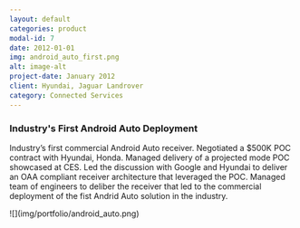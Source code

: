 ```yaml
---
layout: default
categories: product
modal-id: 7
date: 2012-01-01
img: android_auto_first.png
alt: image-alt
project-date: January 2012
client: Hyundai, Jaguar Landrover
category: Connected Services
---
```


<div style="text-align: left;" markdown="1">

### Industry's First Android Auto Deployment
Industry’s first commercial Android Auto receiver. Negotiated a $500K POC contract with Hyundai, Honda. Managed delivery of a projected mode POC
showcased at CES. Led the discussion with Google and Hyundai to deliver an OAA compliant receiver architecture that leveraged the POC. Managed team of engineers to deliber the receiver that led to the commercial deployment of the fist Andrid Auto solution in the industry.
</div>
![](img/portfolio/android_auto.png)

<br><br>






